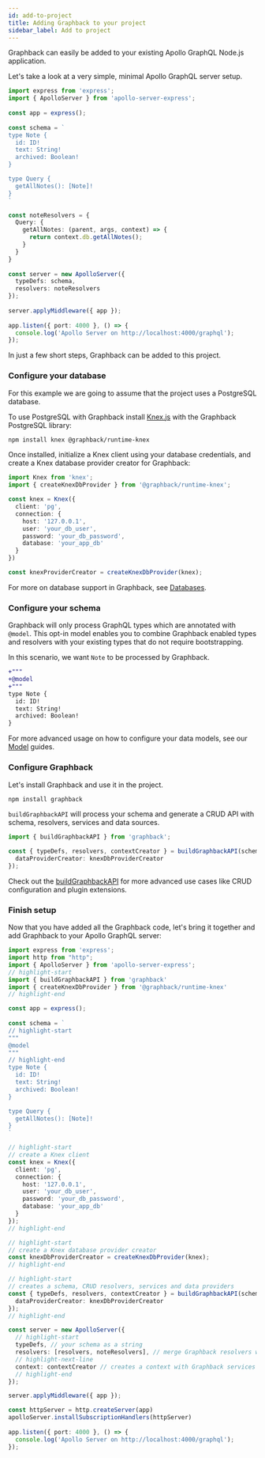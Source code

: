 ```yaml
---
id: add-to-project
title: Adding Graphback to your project
sidebar_label: Add to project
---
```


Graphback can easily be added to your existing Apollo GraphQL Node.js application.

Let's take a look at a very simple, minimal Apollo GraphQL server setup.

```ts
import express from 'express';
import { ApolloServer } from 'apollo-server-express';
 
const app = express();
 
const schema = `
type Note {
  id: ID!
  text: String!
  archived: Boolean!
}

type Query {
  getAllNotes(): [Note]!
}
`

const noteResolvers = {
  Query: {
    getAllNotes: (parent, args, context) => {
      return context.db.getAllNotes();
    }
  }
}
 
const server = new ApolloServer({
  typeDefs: schema,
  resolvers: noteResolvers
});
 
server.applyMiddleware({ app });
 
app.listen({ port: 4000 }, () => {
  console.log('Apollo Server on http://localhost:4000/graphql');
});
```

In just a few short steps, Graphback can be added to this project.


### Configure your database

For this example we are going to assume that the project uses a PostgreSQL database.

To use PostgreSQL with Graphback install [Knex.js](https://knexjs.org/) with the Graphback PostgreSQL library:

```sh
npm install knex @graphback/runtime-knex
```

Once installed, initialize a Knex client using your database credentials, and create a Knex database provider creator for Graphback:

```ts
import Knex from 'knex';
import { createKnexDbProvider } from '@graphback/runtime-knex';

const knex = Knex({
  client: 'pg',
  connection: {
    host: '127.0.0.1',
    user: 'your_db_user',
    password: 'your_db_password',
    database: 'your_app_db'
  }
})

const knexProviderCreator = createKnexDbProvider(knex);
```

For more on database support in Graphback, see [Databases](../databases/databases).

### Configure your schema

Graphback will only process GraphQL types which are annotated with `@model`. This opt-in model enables you to combine Graphback enabled types and resolvers with your existing types that do not require bootstrapping.

In this scenario, we want `Note` to be processed by Graphback.

```diff
+"""
+@model
+"""
type Note {
  id: ID!
  text: String!
  archived: Boolean!
}
```

For more advanced usage on how to configure your data models, see our [Model](../model/datamodel) guides.

### Configure Graphback

Let's install Graphback and use it in the project.

```sh
npm install graphback
```

`buildGraphbackAPI` will process your schema and generate a CRUD API with schema, resolvers, services and data sources.

```ts
import { buildGraphbackAPI } from 'graphback';

const { typeDefs, resolvers, contextCreator } = buildGraphbackAPI(schema, {
  dataProviderCreator: knexDbProviderCreator
});
```

Check out the [buildGraphbackAPI](../api/build-graphback-api) for more advanced use cases like CRUD configuration and plugin extensions.

### Finish setup

Now that you have added all the Graphback code, let's bring it together and add Graphback to your Apollo GraphQL server:

```ts
import express from 'express';
import http from "http";
import { ApolloServer } from 'apollo-server-express';
// highlight-start
import { buildGraphbackAPI } from 'graphback'
import { createKnexDbProvider } from '@graphback/runtime-knex'
// highlight-end

const app = express();
 
const schema = `
// highlight-start
"""
@model
"""
// highlight-end
type Note {
  id: ID!
  text: String!
  archived: Boolean!
}

type Query {
  getAllNotes(): [Note]!
}
`

// highlight-start
// create a Knex client
const knex = Knex({
  client: 'pg',
  connection: {
    host: '127.0.0.1',
    user: 'your_db_user',
    password: 'your_db_password',
    database: 'your_app_db'
  }
});
// highlight-end

// highlight-start
// create a Knex database provider creator
const knexDbProviderCreator = createKnexDbProvider(knex);
// highlight-end

// highlight-start
// creates a schema, CRUD resolvers, services and data providers
const { typeDefs, resolvers, contextCreator } = buildGraphbackAPI(schema, {
  dataProviderCreator: knexDbProviderCreator
});
// highlight-end

const server = new ApolloServer({
  // highlight-start
  typeDefs, // your schema as a string
  resolvers: [resolvers, noteResolvers], // merge Graphback resolvers with your own
  // highlight-next-line
  context: contextCreator // creates a context with Graphback services attached
  // highlight-end
});

server.applyMiddleware({ app });

const httpServer = http.createServer(app)
apolloServer.installSubscriptionHandlers(httpServer)
 
app.listen({ port: 4000 }, () => {
  console.log('Apollo Server on http://localhost:4000/graphql');
});
```

